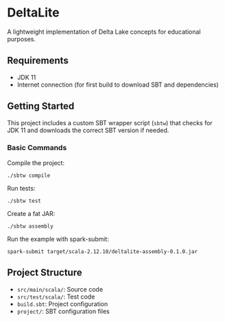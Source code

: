 # DeltaLite

A lightweight implementation of Delta Lake concepts for educational purposes.

## Requirements

- JDK 11
- Internet connection (for first build to download SBT and dependencies)

## Getting Started

This project includes a custom SBT wrapper script (`sbtw`) that checks for JDK 11 
and downloads the correct SBT version if needed.

### Basic Commands

Compile the project:
```
./sbtw compile
```

Run tests:
```
./sbtw test
```

Create a fat JAR:
```
./sbtw assembly
```

Run the example with spark-submit:
```
spark-submit target/scala-2.12.10/deltalite-assembly-0.1.0.jar
```

## Project Structure

- `src/main/scala/`: Source code
- `src/test/scala/`: Test code
- `build.sbt`: Project configuration
- `project/`: SBT configuration files
